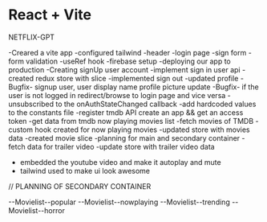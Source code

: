# React + Vite

NETFLIX-GPT

-Creared a vite app
-configured tailwind
-header
-login page
-sign form 
-form validation
-useRef hook
-firebase setup
-deploying our app to production
-Creating signUp user account
-implement sign in user api
-created redux store with slice
-implemented sign out
-updated profile
-Bugfix- signup user, user display name profile picture update
-Bugfix- if the user is not logged in redirect/browse to login page and vice versa
-unsubscribed to the onAuthStateChanged callback
-add hardcoded values to the constants file
-register tmdb API create an app && get an access token
-get data from tmdb now playing movies list
-fetch movies of TMDB 
-custom hook created for now playing movies
-updated store with movies data
-created movie slice
-planning for main and secondary container
-fetch data for trailer video
-update store with trailer video data
- embedded the youtube video and make it autoplay and mute
- tailwind used to make ui look awesome















// PLANNING OF SECONDARY CONTAINER

--Movielist--popular
--Movielist--nowplaying
--Movielist--trending
--Movielist--horror





